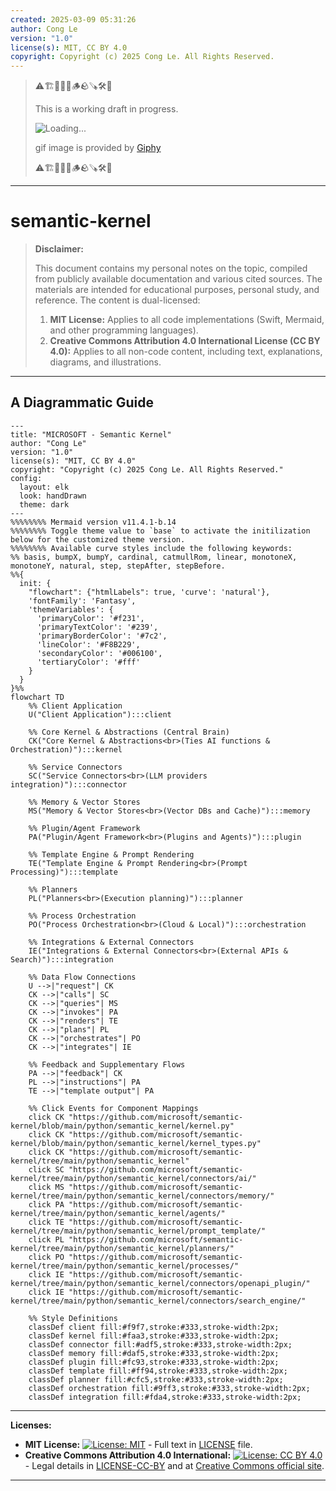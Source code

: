 ```yaml
---
created: 2025-03-09 05:31:26
author: Cong Le
version: "1.0"
license(s): MIT, CC BY 4.0
copyright: Copyright (c) 2025 Cong Le. All Rights Reserved.
---
```



> ⚠️🏗️🚧🦺🧱🪵🪨🪚🛠️👷
> 
> This is a working draft in progress.
> 
> ![Loading...](https://media0.giphy.com/media/v1.Y2lkPTc5MGI3NjExbTZsd3ljN3AwYzFvbWN1aXZmZG1xMW9zb3o5cmcxM2F0NzI4dWEwYyZlcD12MV9pbnRlcm5hbF9naWZfYnlfaWQmY3Q9Zw/J4z7Q5KUXT8F9rfmcL/giphy.gif)
> 
> gif image is provided by [Giphy](https://giphy.com)
> 
> ⚠️🏗️🚧🦺🧱🪵🪨🪚🛠️👷

----


# semantic-kernel
> **Disclaimer:**
>
> This document contains my personal notes on the topic,
> compiled from publicly available documentation and various cited sources.
> The materials are intended for educational purposes, personal study, and reference.
> The content is dual-licensed:
> 1. **MIT License:** Applies to all code implementations (Swift, Mermaid, and other programming languages).
> 2. **Creative Commons Attribution 4.0 International License (CC BY 4.0):** Applies to all non-code content, including text, explanations, diagrams, and illustrations.
---


## A Diagrammatic Guide 



```mermaid
---
title: "MICROSOFT - Semantic Kernel"
author: "Cong Le"
version: "1.0"
license(s): "MIT, CC BY 4.0"
copyright: "Copyright (c) 2025 Cong Le. All Rights Reserved."
config:
  layout: elk
  look: handDrawn
  theme: dark
---
%%%%%%%% Mermaid version v11.4.1-b.14
%%%%%%%% Toggle theme value to `base` to activate the initilization below for the customized theme version.
%%%%%%%% Available curve styles include the following keywords:
%% basis, bumpX, bumpY, cardinal, catmullRom, linear, monotoneX, monotoneY, natural, step, stepAfter, stepBefore.
%%{
  init: {
    "flowchart": {"htmlLabels": true, 'curve': 'natural'},
    'fontFamily': 'Fantasy',
    'themeVariables': {
      'primaryColor': '#f231',
      'primaryTextColor': '#239',
      'primaryBorderColor': '#7c2',
      'lineColor': '#F8B229',
      'secondaryColor': '#006100',
      'tertiaryColor': '#fff'
    }
  }
}%%
flowchart TD
    %% Client Application
    U("Client Application"):::client

    %% Core Kernel & Abstractions (Central Brain)
    CK("Core Kernel & Abstractions<br>(Ties AI functions & Orchestration)"):::kernel

    %% Service Connectors
    SC("Service Connectors<br>(LLM providers integration)"):::connector

    %% Memory & Vector Stores
    MS("Memory & Vector Stores<br>(Vector DBs and Cache)"):::memory

    %% Plugin/Agent Framework
    PA("Plugin/Agent Framework<br>(Plugins and Agents)"):::plugin

    %% Template Engine & Prompt Rendering
    TE("Template Engine & Prompt Rendering<br>(Prompt Processing)"):::template

    %% Planners
    PL("Planners<br>(Execution planning)"):::planner

    %% Process Orchestration
    PO("Process Orchestration<br>(Cloud & Local)"):::orchestration

    %% Integrations & External Connectors
    IE("Integrations & External Connectors<br>(External APIs & Search)"):::integration

    %% Data Flow Connections
    U -->|"request"| CK
    CK -->|"calls"| SC
    CK -->|"queries"| MS
    CK -->|"invokes"| PA
    CK -->|"renders"| TE
    CK -->|"plans"| PL
    CK -->|"orchestrates"| PO
    CK -->|"integrates"| IE

    %% Feedback and Supplementary Flows
    PA -->|"feedback"| CK
    PL -->|"instructions"| PA
    TE -->|"template output"| PA

    %% Click Events for Component Mappings
    click CK "https://github.com/microsoft/semantic-kernel/blob/main/python/semantic_kernel/kernel.py"
    click CK "https://github.com/microsoft/semantic-kernel/blob/main/python/semantic_kernel/kernel_types.py"
    click CK "https://github.com/microsoft/semantic-kernel/tree/main/python/semantic_kernel"
    click SC "https://github.com/microsoft/semantic-kernel/tree/main/python/semantic_kernel/connectors/ai/"
    click MS "https://github.com/microsoft/semantic-kernel/tree/main/python/semantic_kernel/connectors/memory/"
    click PA "https://github.com/microsoft/semantic-kernel/tree/main/python/semantic_kernel/agents/"
    click TE "https://github.com/microsoft/semantic-kernel/tree/main/python/semantic_kernel/prompt_template/"
    click PL "https://github.com/microsoft/semantic-kernel/tree/main/python/semantic_kernel/planners/"
    click PO "https://github.com/microsoft/semantic-kernel/tree/main/python/semantic_kernel/processes/"
    click IE "https://github.com/microsoft/semantic-kernel/tree/main/python/semantic_kernel/connectors/openapi_plugin/"
    click IE "https://github.com/microsoft/semantic-kernel/tree/main/python/semantic_kernel/connectors/search_engine/"

    %% Style Definitions
    classDef client fill:#f9f7,stroke:#333,stroke-width:2px;
    classDef kernel fill:#faa3,stroke:#333,stroke-width:2px;
    classDef connector fill:#adf5,stroke:#333,stroke-width:2px;
    classDef memory fill:#daf5,stroke:#333,stroke-width:2px;
    classDef plugin fill:#fc93,stroke:#333,stroke-width:2px;
    classDef template fill:#ff94,stroke:#333,stroke-width:2px;
    classDef planner fill:#cfc5,stroke:#333,stroke-width:2px;
    classDef orchestration fill:#9ff3,stroke:#333,stroke-width:2px;
    classDef integration fill:#fda4,stroke:#333,stroke-width:2px;

```




---
**Licenses:**

- **MIT License:**  [![License: MIT](https://img.shields.io/badge/License-MIT-yellow.svg)](LICENSE) - Full text in [LICENSE](LICENSE) file.
- **Creative Commons Attribution 4.0 International:** [![License: CC BY 4.0](https://licensebuttons.net/l/by/4.0/88x31.png)](LICENSE-CC-BY) - Legal details in [LICENSE-CC-BY](LICENSE-CC-BY) and at [Creative Commons official site](http://creativecommons.org/licenses/by/4.0/).

---
